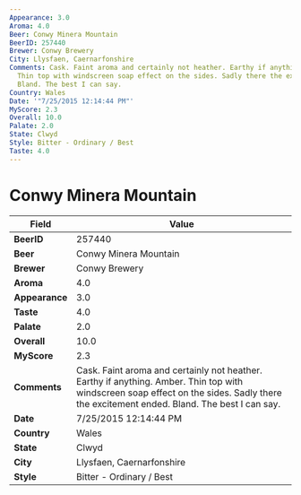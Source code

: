```yaml
---
Appearance: 3.0
Aroma: 4.0
Beer: Conwy Minera Mountain
BeerID: 257440
Brewer: Conwy Brewery
City: Llysfaen, Caernarfonshire
Comments: Cask. Faint aroma and certainly not heather. Earthy if anything. Amber.
  Thin top with windscreen soap effect on the sides. Sadly there the excitement ended.
  Bland. The best I can say.
Country: Wales
Date: '"7/25/2015 12:14:44 PM"'
MyScore: 2.3
Overall: 10.0
Palate: 2.0
State: Clwyd
Style: Bitter - Ordinary / Best
Taste: 4.0
---
```


# Conwy Minera Mountain

| Field         | Value |
|---------------|-------|
| **BeerID** | 257440 |
| **Beer** | Conwy Minera Mountain |
| **Brewer** | Conwy Brewery |
| **Aroma** | 4.0 |
| **Appearance** | 3.0 |
| **Taste** | 4.0 |
| **Palate** | 2.0 |
| **Overall** | 10.0 |
| **MyScore** | 2.3 |
| **Comments** | Cask. Faint aroma and certainly not heather. Earthy if anything. Amber. Thin top with windscreen soap effect on the sides. Sadly there the excitement ended. Bland. The best I can say. |
| **Date** | 7/25/2015 12:14:44 PM |
| **Country** | Wales |
| **State** | Clwyd |
| **City** | Llysfaen, Caernarfonshire |
| **Style** | Bitter - Ordinary / Best |
